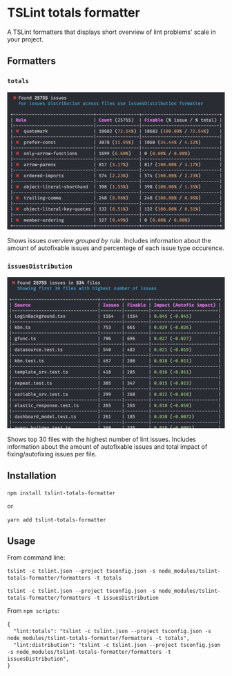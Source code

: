 # TSLint totals formatter

A TSLint formatters that displays short overview of lint problems' scale in your project.

## Formatters

### `totals`
<img width="568" alt="tslint totals formatter" src="docs/totals.png">

Shows issues overview *grouped by rule*. Includes information about the amount of autofixable issues and percentege of each issue type occurence.

### `issuesDistribution`

<img width="568" alt="tslint distribution formatter" src="docs/distribution.png">

Shows top 30 files with the highest number of lint issues. Includes information about the amount of autofixable issues and total impact of fixing/autofixing issues per file.

## Installation

`npm install tslint-totals-formatter`

or

`yarn add tslint-totals-formatter`

## Usage

From command line:

```
tslint -c tslint.json --project tsconfig.json -s node_modules/tslint-totals-formatter/formatters -t totals
```
```
tslint -c tslint.json --project tsconfig.json -s node_modules/tslint-totals-formatter/formatters -t issuesDistribution
```

From `npm scripts`:
```
{
  "lint:totals": "tslint -c tslint.json --project tsconfig.json -s node_modules/tslint-totals-formatter/formatters -t totals",
  "lint:distribution": "tslint -c tslint.json --project tsconfig.json -s node_modules/tslint-totals-formatter/formatters -t issuesDistribution",
}
```



